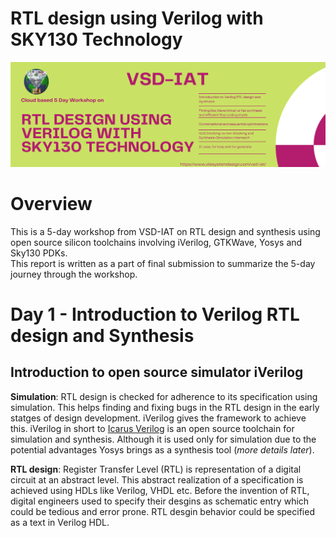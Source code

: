 # RTL design using Verilog with SKY130 Technology
![](assets/Verilog_flyer.png)

# Overview
This is a 5-day workshop from VSD-IAT on RTL design and synthesis using open source silicon toolchains involving iVerilog, GTKWave, Yosys and Sky130 PDKs.  
This report is written as a part of final submission to summarize the 5-day journey through the workshop.

# Day 1 - Introduction to Verilog RTL design and Synthesis
## Introduction to open source simulator iVerilog
**Simulation**: RTL design is checked for adherence to its specification using simulation. This helps finding and fixing bugs in the RTL design in the early statges of design development. iVerilog gives the framework to achieve this.
iVerilog in short to [Icarus Verilog](http://iverilog.icarus.com/) is an open source toolchain for simulation and synthesis. Although it is used only for simulation due to the potential advantages Yosys brings as a synthesis tool (*more details later*).  

**RTL design**: Register Transfer Level (RTL) is representation of a digital circuit at an abstract level. This abstract realization of a specification is achieved using HDLs like Verilog, VHDL etc. Before the invention of RTL, digital engineers used to specify their desgins as schematic entry which could be tedious and error prone. RTL desgin behavior could be specified as a text in Verilog HDL.  
